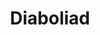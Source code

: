 ---
title: Diaboliad
authors:
- Mikhail Bulgakov
year: 1925
goodreads: 7970550
rating: 3
tags:
- Fiction
---